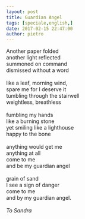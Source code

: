 ```yaml
---
layout: post
title: Guardian Angel
tags: [speciale,english,]
date: 2017-02-15 22:47:00
author: pietro
---
```

Another paper folded<br/>another light reflected<br/>summoned on command<br/>dismissed without a word<br/><br/>like a leaf, morning wind,<br/>spare me for I deserve it<br/>tumbling through the stairwell<br/>weightless, breathless<br/><br/>fumbling my hands<br/>like a burning stone<br/>yet smiling like a lighthouse<br/>happy to the bone<br/><br/>anything would get me<br/>anything at all<br/>come to me<br/>and be my guardian angel<br/><br/>grain of sand<br/>I see a sign of danger<br/>come to me<br/>and by my guardian angel.<br/><br/><i>To Sandra</i>
